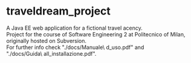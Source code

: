 # traveldream_project
A Java EE web application for a fictional travel acency. <br>
Project for the course of Software Engineering 2 at Politecnico of Milan, originally hosted on Subversion. <br>
For further info check "./docs/Manuale\ d_uso.pdf" and <br> "./docs/Guida\ all_installazione.pdf".
